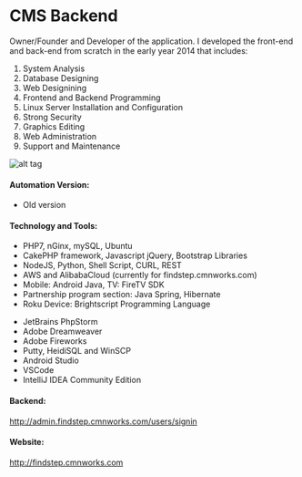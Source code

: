# CMS Backend
Owner/Founder and Developer of the application.
I developed the front-end and back-end from scratch in the early year 2014 that includes:
    
1. System Analysis
2. Database Designing
3. Web Designining
4. Frontend and Backend Programming
5. Linux Server Installation and Configuration
6. Strong Security
7. Graphics Editing
8. Web Administration
9. Support and Maintenance

![alt tag](http://www.cmnworks.com/img/findstep.jpg)

#### Automation Version:
- Old version

#### Technology and Tools:
- PHP7, nGinx, mySQL, Ubuntu
- CakePHP framework, Javascript jQuery, Bootstrap Libraries
- NodeJS, Python, Shell Script, CURL, REST
- AWS and AlibabaCloud (currently for findstep.cmnworks.com)
- Mobile: Android Java, TV: FireTV SDK
- Partnership program section: Java Spring, Hibernate
- Roku Device: Brightscript Programming Language

+ JetBrains PhpStorm
+ Adobe Dreamweaver
+ Adobe Fireworks
+ Putty, HeidiSQL and WinSCP
+ Android Studio
+ VSCode
+ IntelliJ IDEA Community Edition

#### Backend:
http://admin.findstep.cmnworks.com/users/signin

#### Website:
http://findstep.cmnworks.com
